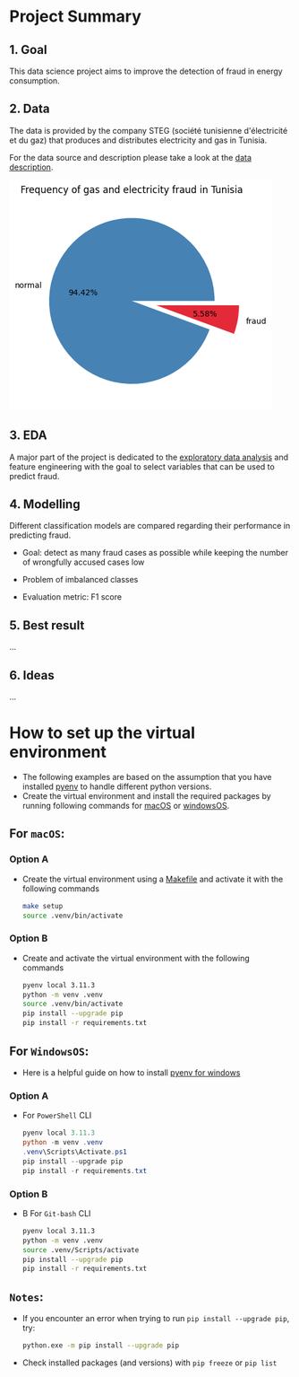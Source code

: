 # Project Summary

## 1. Goal

This data science project aims to improve the detection of fraud in energy consumption. 

## 2. Data 

The data is provided by the company STEG (société tunisienne d'électricité et du gaz) that produces and distributes electricity and gas in Tunisia.

For the data source and description please take a look at the [data description](data/data_description.md).

![pie chart for fraud](Images/pie_plot_fraud_rate.png)

## 3. EDA

A major part of the project is dedicated to the [exploratory data analysis](EDA/EDA_summary.md) and feature engineering with the goal to select variables that can be used to predict fraud. 

## 4. Modelling

Different classification models are compared regarding their performance in predicting fraud.

*   Goal: detect as many fraud cases as possible while keeping the number of wrongfully accused cases low

*   Problem of imbalanced classes
*   Evaluation metric: F1 score


## 5. Best result 
...

## 6. Ideas
...


# How to set up the virtual environment

-   The following examples are based on the assumption that you have installed [pyenv](https://github.com/pyenv-win/pyenv?tab=readme-ov-file) to handle different python versions. 
-   Create the virtual environment and install the required packages by running following commands for [macOS](#for-macos) or [windowsOS](#for-windowsos).

## For **`macOS`**: 

### Option A

-   Create the virtual environment using a [Makefile](Makefile) and activate it with the following commands

    ```BASH
    make setup
    source .venv/bin/activate
    ```

### Option B

- Create and activate the virtual environment with the following commands

    ```BASH
    pyenv local 3.11.3
    python -m venv .venv
    source .venv/bin/activate
    pip install --upgrade pip
    pip install -r requirements.txt
    ```
    
## For **`WindowsOS`**:

- Here is a helpful guide on how to install [pyenv for windows](https://pyenv-win.github.io/pyenv-win/)

### Option A

-   For `PowerShell` CLI

    ```PowerShell
    pyenv local 3.11.3
    python -m venv .venv
    .venv\Scripts\Activate.ps1
    pip install --upgrade pip
    pip install -r requirements.txt
    ```

### Option B

-   B For `Git-bash` CLI
  
    ```BASH
    pyenv local 3.11.3
    python -m venv .venv
    source .venv/Scripts/activate
    pip install --upgrade pip
    pip install -r requirements.txt
    ```

## **`Notes`:**
- If you encounter an error when trying to run `pip install --upgrade pip`, try:
    ```BASH
    python.exe -m pip install --upgrade pip
    ```


- Check installed packages (and versions) with `pip freeze` or  `pip list`


